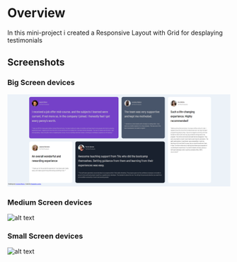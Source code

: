 # Overview

In this mini-project i created a Responsive Layout with Grid for desplaying testimonials 

## Screenshots

### Big Screen devices

<img src="Screenshots/big-screen-sizes.png" />


### Medium Screen devices

<img src="image url" alt="alt text" title="image Title" />


### Small Screen devices

<img src="image url" alt="alt text" title="image Title" />
